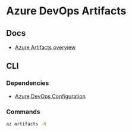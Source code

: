 # Azure DevOps Artifacts

## Docs

- [Azure Artifacts overview](https://learn.microsoft.com/en-us/azure/devops/artifacts/start-using-azure-artifacts?view=azure-devops)

## CLI

### Dependencies

- [Azure DevOps Configuration](/azure/services/azure-devops.md#configuration)

### Commands

```sh
az artifacts -h
```

<!-- ### Usage

```sh
#
az artifacts universal publish

#
az artifacts universal download \
  --feed "Adacta-BC-Loc" \
  --name "adacta-bc-loc" \
  --version "15.0.12" \
  --path ./
``` -->
